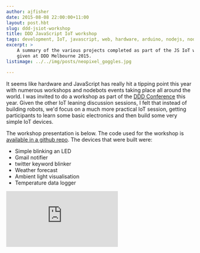 ```yaml
---
author: ajfisher
date: 2015-08-08 22:00:00+11:00
layout: post.hbt
slug: ddd-jsiot-workshop
title: DDD JavaScript IoT workshop
tags: development, IoT, javascript, web, hardware, arduino, nodejs, nodebots
excerpt: >
    A summary of the various projects completed as part of the JS IoT workshop
    given at DDD Melbourne 2015.
listimage: ../../img/posts/neopixel_goggles.jpg

---
```


It seems like hardware and JavaScript has really hit a tipping point this year
with numerous workshops and nodebots events taking place all around the world.
I was invited to do a workshop as part of the [DDD Conference](http://www.dddmelbourne.com/)
this year. Given the other IoT leaning discussion sessions, I felt that instead
of building robots, we'd focus on a much more practical IoT session, getting
participants to learn some basic electronics and then build some very simple
IoT devices.

The workshop presentation is below. The code used for the workshop is
[available in a github repo](https://github.com/ajfisher/jsiot-workshop). The
devices that were built were:

* Simple blinking an LED
* Gmail notifier
* twitter keyword blinker
* Weather forecast
* Ambient light visualisation
* Temperature data logger

<p class="mediacontainer"><iframe title="JS IOT slides" frameborder="0" src="http://jsiot.ajf.io/"></iframe></p>
